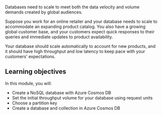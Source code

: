 Databases need to scale to meet both the data velocity and volume demands created by global audiences.

Suppose you work for an online retailer and your database needs to scale to accommodate an expanding product catalog. You also have a growing global customer base, and your customers expect quick responses to their queries and immediate updates to product availability.

Your database should scale automatically to account for new products, and it should have high throughput and low latency to keep pace with your customers' expectations.

## Learning objectives

In this module, you will:

- Create a NoSQL database with Azure Cosmos DB
- Set the initial throughput volume for your database using request units
- Choose a partition key
- Create a database and collection in Azure Cosmos DB